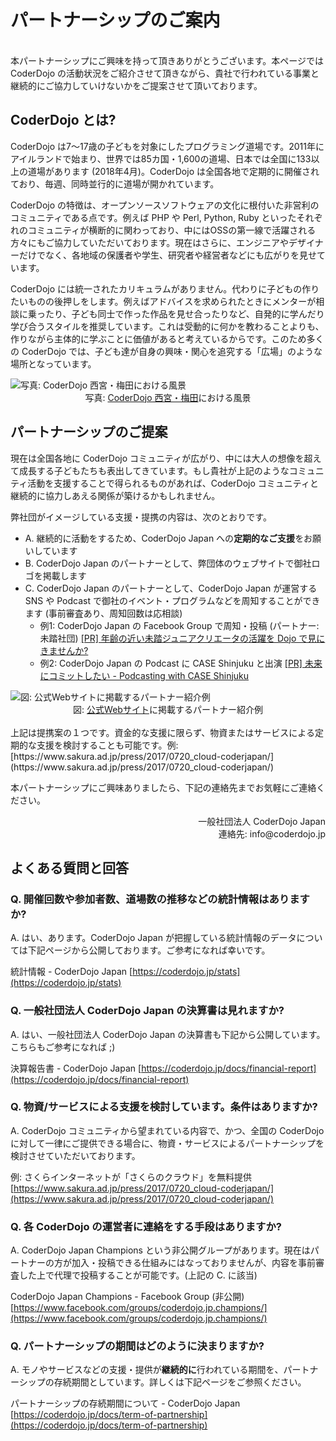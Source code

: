 # パートナーシップのご案内
<br>
本パートナーシップにご興味を持って頂きありがとうございます。本ページでは CoderDojo の活動状況をご紹介させて頂きながら、貴社で行われている事業と継続的にご協力していけないかをご提案させて頂いております。

## CoderDojo とは?

CoderDojo は7〜17歳の子どもを対象にしたプログラミング道場です。2011年にアイルランドで始まり、世界では85カ国・1,600の道場、日本では全国に133以上の道場があります (2018年4月)。CoderDojo は全国各地で定期的に開催されており、毎週、同時並行的に道場が開かれています。

CoderDojo の特徴は、オープンソースソフトウェアの文化に根付いた非営利のコミュニティである点です。例えば PHP や Perl, Python, Ruby といったそれぞれのコミュニティが横断的に関わっており、中にはOSSの第一線で活躍される方々にもご協力していただいております。現在はさらに、エンジニアやデザイナーだけでなく、各地域の保護者や学生、研究者や経営者などにも広がりを見せています。

CoderDojo には統一されたカリキュラムがありません。代わりに子どもの作りたいものの後押しをします。例えばアドバイスを求められたときにメンターが相談に乗ったり、子ども同士で作った作品を見せ合ったりなど、自発的に学んだり学び合うスタイルを推奨しています。これは受動的に何かを教わることよりも、作りながら主体的に学ぶことに価値があると考えているからです。このため多くの CoderDojo では、子ども達が自身の興味・関心を追究する「広場」のような場所となっています。

<img src="/img/kata-cover.png" alt="写真: CoderDojo 西宮・梅田における風景" />
<center>写真: <a href="http://coderdojo-nishinomiya.info/">CoderDojo 西宮・梅田</a>における風景</center>

## パートナーシップのご提案

現在は全国各地に CoderDojo コミュニティが広がり、中には大人の想像を超えて成長する子どもたちも表出してきています。もし貴社が上記のようなコミュニティ活動を支援することで得られるものがあれば、CoderDojo コミュニティと継続的に協力しあえる関係が築けるかもしれません。

弊社団がイメージしている支援・提携の内容は、次のとおりです。

- A. 継続的に活動をするため、CoderDojo Japan への<b>定期的なご支援</b>をお願いしています
- B. CoderDojo Japan のパートナーとして、弊団体のウェブサイトで御社ロゴを掲載します
- C. CoderDojo Japan のパートナーとして、CoderDojo Japan が運営する SNS や Podcast で御社のイベント・プログラムなどを周知することができます (事前審査あり、周知回数は応相談)
  - 例1: CoderDojo Japan の Facebook Group で周知・投稿 (パートナー: 未踏社団)
    [[PR] 年齢の近い未踏ジュニアクリエータの活躍を Dojo で見にきませんか?](https://www.facebook.com/groups/coderdojo.jp/permalink/1423117721134956/)
  - 例2: CoderDojo Japan の Podcast に CASE Shinjuku と出演
    [[PR] 未来にコミットしたい - Podcasting with CASE Shinjuku](http://dojocast.coderdojo.jp/8/)

<img src="/img/partners-on-web.png" alt="図: 公式Webサイトに掲載するパートナー紹介例" />
<center>図: <a href="https://coderdojo.jp/#partners">公式Webサイト</a>に掲載するパートナー紹介例</center>
<br>
上記は提携案の１つです。資金的な支援に限らず、物資またはサービスによる定期的な支援を検討することも可能です。例: [https://www.sakura.ad.jp/press/2017/0720_cloud-coderjapan/](https://www.sakura.ad.jp/press/2017/0720_cloud-coderjapan/)

本パートナーシップにご興味ありましたら、下記の連絡先までお気軽にご連絡ください。

<div align="right">
一般社団法人 CoderDojo Japan<br>
連絡先: info@coderdojo.jp
</div>

## よくある質問と回答

### Q. 開催回数や参加者数、道場数の推移などの統計情報はありますか?
A. はい、あります。CoderDojo Japan が把握している統計情報のデータについては下記ページから公開しております。ご参考になれば幸いです。

統計情報 - CoderDojo Japan
[https://coderdojo.jp/stats](https://coderdojo.jp/stats)

### Q. 一般社団法人 CoderDojo Japan の決算書は見れますか?
A. はい、一般社団法人 CoderDojo Japan の決算書も下記から公開しています。こちらもご参考になれば ;)

決算報告書 - CoderDojo Japan
[https://coderdojo.jp/docs/financial-report](https://coderdojo.jp/docs/financial-report)

### Q. 物資/サービスによる支援を検討しています。条件はありますか?

A. CoderDojo コミュニティから望まれている内容で、かつ、全国の CoderDojo に対して一律にご提供できる場合に、物資・サービスによるパートナーシップを検討させていただいております。

例: さくらインターネットが「さくらのクラウド」を無料提供 [https://www.sakura.ad.jp/press/2017/0720_cloud-coderjapan/](https://www.sakura.ad.jp/press/2017/0720_cloud-coderjapan/)

### Q. 各 CoderDojo の運営者に連絡をする手段はありますか?

A. CoderDojo Japan Champions という非公開グループがあります。現在はパートナーの方が加入・投稿できる仕組みにはなっておりませんが、内容を事前審査した上で代理で投稿することが可能です。(上記の C. に該当)

CoderDojo Japan Champions - Facebook Group (非公開)
[https://www.facebook.com/groups/coderdojo.jp.champions/](https://www.facebook.com/groups/coderdojo.jp.champions/)

### Q. パートナーシップの期間はどのように決まりますか?

A. モノやサービスなどの支援・提供が**継続的に**行われている期間を、パートナーシップの存続期間としています。詳しくは下記ページをご参照ください。

パートナーシップの存続期間について - CoderDojo Japan   
[https://coderdojo.jp/docs/term-of-partnership](https://coderdojo.jp/docs/term-of-partnership)

